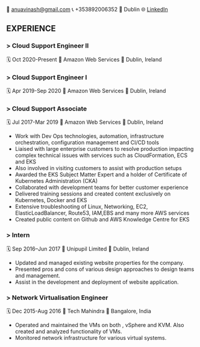 :e-mail: anuavinash@gmail.com  :telephone_receiver: +353892006352  :house_with_garden: Dublin  :globe_with_meridians: [LinkedIn](https://linkedin.com/in/anamika-avinash-a6a264a9)

## EXPERIENCE

### > Cloud Support Engineer II
:spiral_calendar: Oct 2020-Present    :office: Amazon Web Services    :round_pushpin: Dublin, Ireland

### > Cloud Support Engineer I
:spiral_calendar: Apr 2019-Sep 2020    :office: Amazon Web Services    :round_pushpin: Dublin, Ireland

### > Cloud Support Associate
:spiral_calendar: Jul 2017-Mar 2019    :office: Amazon Web Services    :round_pushpin: Dublin, Ireland
+ Work with Dev Ops technologies, automation, infrastructure orchestration, configuration management and CI/CD tools
+ Liaised with large enterprise customers to resolve production impacting complex technical issues with services such as CloudFormation, ECS and EKS
+ Also involved in visiting customers to assist with production setups
+ Awarded the EKS Subject Matter Expert and a holder of Certificate of Kubernetes Administration (CKA)
+ Collaborated with development teams for better customer experience
+ Delivered training sessions and created content exclusively on Kubernetes, Docker and EKS
+ Extensive troubleshooting of Linux, Networking, EC2, ElasticLoadBalancer, Route53, IAM,EBS and many more AWS services
+ Created public content on Github and AWS Knowledge Centre for EKS

### > Intern
:spiral_calendar: Sep 2016–Jun 2017   :office: Unipupil Limited   :round_pushpin: Dublin, Ireland
+ Updated and managed existing website properties for the company.
+ Presented pros and cons of various design approaches to design teams and management.
+ Assist in the development and deployment of website application.

### > Network Virtualisation Engineer
:spiral_calendar: Dec 2015-Aug 2016   :office: Tech Mahindra   :round_pushpin: Bangalore, India
+ Operated and maintained the VMs on both , vSphere and KVM. Also created and analyzed functionality of VMs.
+ Monitored network infrastructure for various virtual systems.

